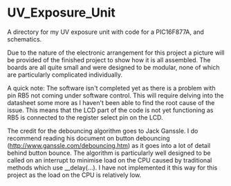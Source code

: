 # UV_Exposure_Unit
A directory for my UV exposure unit with code for a PIC16F877A, and schematics.

Due to the nature of the electronic arrangement for this project a picture will be provided of the finished project to show how it is all assembled. The boards are all quite small and were designed to be modular, none of which are particularly complicated individually.

A quick note: The software isn't completed yet as there is a problem with pin RB5 not coming under software control. This will require delving into the datasheet some more as I haven't been able to find the root cause of the issue. This means that the LCD part of the code is not yet functioning as RB5 is connected to the register select pin on the LCD. 

The credit for the debouncing algorithm goes to Jack Ganssle. I do recommend reading his document on button debouncing (http://www.ganssle.com/debouncing.htm) as it goes into a lot of detail behind button bounce. The algorithm is particularly well designed to be called on an interrupt to minimise load on the CPU caused by traditional methods which use __delay(...). I have not implemented it this way for this project as the load on the CPU is relatively low.
